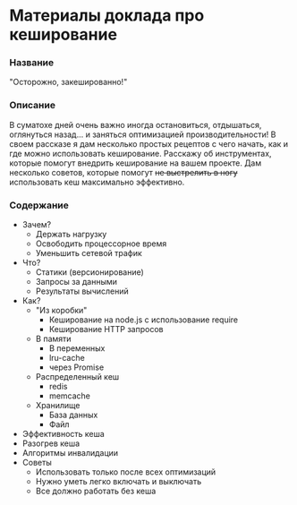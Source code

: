 # Материалы доклада про кеширование

### Название
"Осторожно, закешированно!"

### Описание
В суматохе дней очень важно иногда остановиться, отдышаться, оглянуться назад... и заняться оптимизацией производительности! В своем рассказе я дам несколько простых рецептов с чего начать, как и где можно использовать кеширование. Расскажу об инструментах, которые помогут внедрить кеширование на вашем проекте. Дам несколько советов, которые помогут ~~не выстрелить в ногу~~ использовать кеш максимально эффективно.


### Содержание
* Зачем?
    * Держать нагрузку
    * Освободить процессорное время
    * Уменьшить сетевой трафик
* Что?
    * Статики (версионирование)
    * Запросы за данными
    * Результаты вычислений
* Как?
    * "Из коробки"
        * Кеширование на node.js с использование require
        * Кеширование HTTP запросов
    * В памяти
        * В переменных
        * lru-cache
        * через Promise
    * Распределенный кеш
        * redis
        * memcache
    * Хранилище
        * База данных
        * Файл
* Эффективность кеша
* Разогрев кеша
* Алгоритмы инвалидации
* Советы
    * Использовать только после всех оптимизаций
    * Нужно уметь легко включать и выключать
    * Все должно работать без кеша
